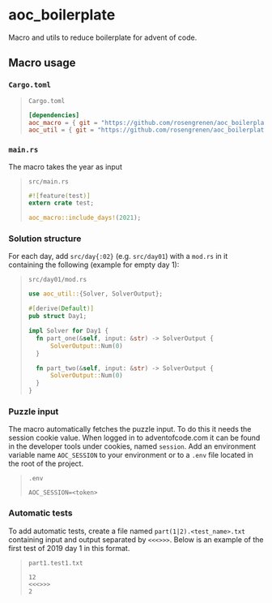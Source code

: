 # aoc_boilerplate

Macro and utils to reduce boilerplate for advent of code.

## Macro usage

### `Cargo.toml`

> `Cargo.toml`
>
> ```toml
> [dependencies]
> aoc_macro = { git = "https://github.com/rosengrenen/aoc_boilerplate" }
> aoc_util = { git = "https://github.com/rosengrenen/aoc_boilerplate" }
> ```

### `main.rs`

The macro takes the year as input

> `src/main.rs`
>
> ```rust
> #![feature(test)]
> extern crate test;
>
> aoc_macro::include_days!(2021);
> ```

### Solution structure

For each day, add `src/day{:02}` (e.g. `src/day01`) with a `mod.rs` in it containing the following (example for empty day 1):

> `src/day01/mod.rs`
>
> ```rust
> use aoc_util::{Solver, SolverOutput};
>
> #[derive(Default)]
> pub struct Day1;
>
> impl Solver for Day1 {
> 	fn part_one(&self, input: &str) -> SolverOutput {
> 		SolverOutput::Num(0)
> 	}
>
> 	fn part_two(&self, input: &str) -> SolverOutput {
> 		SolverOutput::Num(0)
> 	}
> }
> ```

### Puzzle input

The macro automatically fetches the puzzle input. To do this it needs the session cookie value. When logged in to adventofcode.com it can be found in the developer tools under cookies, named `session`. Add an environment variable name `AOC_SESSION` to your environment or to a `.env` file located in the root of the project.

> `.env`
>
> ```
> AOC_SESSION=<token>
> ```

### Automatic tests

To add automatic tests, create a file named `part(1|2).<test_name>.txt` containing input and output separated by `<<<>>>`. Below is an example of the first test of 2019 day 1 in this format.

> `part1.test1.txt`
>
> ```
> 12
> <<<>>>
> 2
> ```
